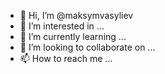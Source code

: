 - 👋 Hi, I’m @maksymvasyliev
- 👀 I’m interested in ...
- 🌱 I’m currently learning ...
- 💞️ I’m looking to collaborate on ...
- 📫 How to reach me ...

<!---
maksymvasyliev/maksymvasyliev is a ✨ special ✨ repository because its `README.md` (this file) appears on your GitHub profile.
You can click the Preview link to take a look at your changes.
--->
